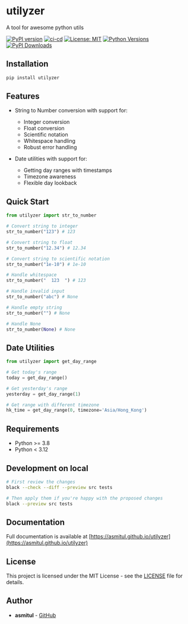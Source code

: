 # utilyzer

A tool for awesome python utils

[![PyPI version](https://badge.fury.io/py/utilyzer.svg)](https://badge.fury.io/py/utilyzer)
[![ci-cd](https://github.com/asmitul/utilyzer/actions/workflows/ci-cd.yaml/badge.svg)](https://github.com/asmitul/utilyzer/actions/workflows/ci-cd.yaml)
[![License: MIT](https://img.shields.io/badge/License-MIT-yellow.svg)](https://opensource.org/licenses/MIT)
[![Python Versions](https://img.shields.io/pypi/pyversions/utilyzer)](https://pypi.org/project/utilyzer)
[![PyPI Downloads](https://img.shields.io/pypi/dm/utilyzer)](https://pypi.org/project/utilyzer)

## Installation

```bash
pip install utilyzer
```

## Features

- String to Number conversion with support for:
  - Integer conversion
  - Float conversion
  - Scientific notation
  - Whitespace handling
  - Robust error handling

- Date utilities with support for:
  - Getting day ranges with timestamps
  - Timezone awareness
  - Flexible day lookback

## Quick Start

```python
from utilyzer import str_to_number

# Convert string to integer
str_to_number("123") # 123  

# Convert string to float
str_to_number("12.34") # 12.34

# Convert string to scientific notation
str_to_number("1e-10") # 1e-10

# Handle whitespace
str_to_number("  123  ") # 123

# Handle invalid input
str_to_number("abc") # None

# Handle empty string
str_to_number("") # None

# Handle None
str_to_number(None) # None
```

## Date Utilities

```python
from utilyzer import get_day_range

# Get today's range
today = get_day_range()

# Get yesterday's range
yesterday = get_day_range(1)

# Get range with different timezone
hk_time = get_day_range(0, timezone='Asia/Hong_Kong')
```

## Requirements

- Python >= 3.8
- Python < 3.12

## Development on local

```bash
# First review the changes
black --check --diff --preview src tests

# Then apply them if you're happy with the proposed changes
black --preview src tests
```

## Documentation

Full documentation is available at [https://asmitul.github.io/utilyzer](https://asmitul.github.io/utilyzer)


## License

This project is licensed under the MIT License - see the [LICENSE](LICENSE) file for details.

## Author

- **asmitul** - [GitHub](https://github.com/asmitul)